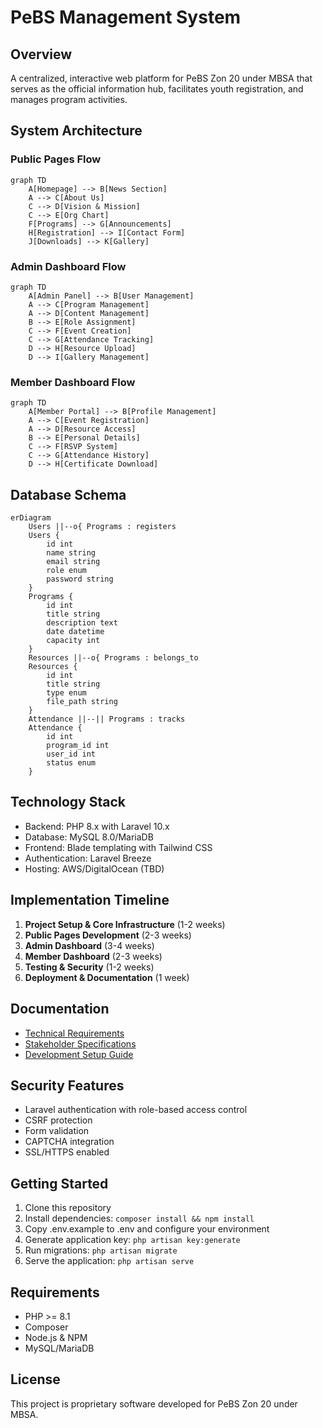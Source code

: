 # PeBS Management System

## Overview
A centralized, interactive web platform for PeBS Zon 20 under MBSA that serves as the official information hub, facilitates youth registration, and manages program activities.

## System Architecture

### Public Pages Flow
```mermaid
graph TD
    A[Homepage] --> B[News Section]
    A --> C[About Us]
    C --> D[Vision & Mission]
    C --> E[Org Chart]
    F[Programs] --> G[Announcements]
    H[Registration] --> I[Contact Form]
    J[Downloads] --> K[Gallery]
```

### Admin Dashboard Flow
```mermaid
graph TD
    A[Admin Panel] --> B[User Management]
    A --> C[Program Management]
    A --> D[Content Management]
    B --> E[Role Assignment]
    C --> F[Event Creation]
    C --> G[Attendance Tracking]
    D --> H[Resource Upload]
    D --> I[Gallery Management]
```

### Member Dashboard Flow
```mermaid
graph TD
    A[Member Portal] --> B[Profile Management]
    A --> C[Event Registration]
    A --> D[Resource Access]
    B --> E[Personal Details]
    C --> F[RSVP System]
    C --> G[Attendance History]
    D --> H[Certificate Download]
```

## Database Schema
```mermaid
erDiagram
    Users ||--o{ Programs : registers
    Users {
        id int
        name string
        email string
        role enum
        password string
    }
    Programs {
        id int
        title string
        description text
        date datetime
        capacity int
    }
    Resources ||--o{ Programs : belongs_to
    Resources {
        id int
        title string
        type enum
        file_path string
    }
    Attendance ||--|| Programs : tracks
    Attendance {
        id int
        program_id int
        user_id int
        status enum
    }
```

## Technology Stack
- Backend: PHP 8.x with Laravel 10.x
- Database: MySQL 8.0/MariaDB
- Frontend: Blade templating with Tailwind CSS
- Authentication: Laravel Breeze
- Hosting: AWS/DigitalOcean (TBD)

## Implementation Timeline
1. **Project Setup & Core Infrastructure** (1-2 weeks)
2. **Public Pages Development** (2-3 weeks)
3. **Admin Dashboard** (3-4 weeks)
4. **Member Dashboard** (2-3 weeks)
5. **Testing & Security** (1-2 weeks)
6. **Deployment & Documentation** (1 week)

## Documentation
- [Technical Requirements](docs/specifications/technical_requirements.md)
- [Stakeholder Specifications](docs/specifications/stakeholder_specifications.md)
- [Development Setup Guide](docs/guides/development_setup.md)

## Security Features
- Laravel authentication with role-based access control
- CSRF protection
- Form validation
- CAPTCHA integration
- SSL/HTTPS enabled

## Getting Started
1. Clone this repository
2. Install dependencies: `composer install && npm install`
3. Copy .env.example to .env and configure your environment
4. Generate application key: `php artisan key:generate`
5. Run migrations: `php artisan migrate`
6. Serve the application: `php artisan serve`

## Requirements
- PHP >= 8.1
- Composer
- Node.js & NPM
- MySQL/MariaDB

## License
This project is proprietary software developed for PeBS Zon 20 under MBSA.
